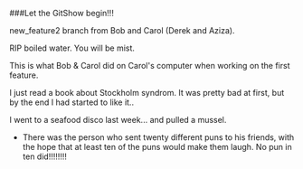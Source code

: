 ###Let the GitShow begin!!!


new_feature2 branch from Bob and Carol (Derek and Aziza).  

RIP boiled water.  You will be mist.  

This is what Bob & Carol did on Carol's computer when working on the first feature.

I just read a book about Stockholm syndrom.  It was pretty bad at first, but by the end I had started to like it..

I went to a seafood disco last week... and pulled a mussel.
- There was the person who sent twenty different puns to his friends, with the hope that at least ten of the puns would make them laugh. No pun in ten did!!!!!!!!
